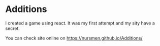 # Additions
I created a game using react. It was my first attempt and my sity have a secret.

You can check site online on https://nursmen.github.io/Additions/
